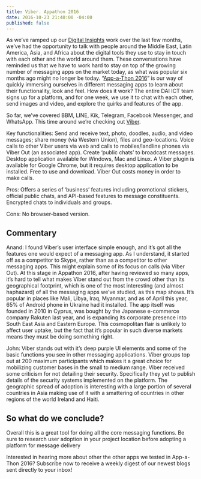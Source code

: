 ```yaml
---
title: Viber. Appathon 2016
date: 2016-10-23 21:40:00 -04:00
published: false
---
```


As we’ve ramped up our [Digital Insights](http://dai-global-digital.com/tags/?tag=digital-insights) work over the last few months, we’ve had the opportunity to talk with people around the Middle East, Latin America, Asia, and Africa about the digital tools they use to stay in touch with each other and the world around them. These conversations have reminded us that we have to work hard to stay on top of the growing number of messaging apps on the market today, as what was popular six months ago might no longer be today. “[App-a-Thon 2016](http://dai-global-digital.com/tags/?tag=appathon-2016)” is our way of quickly immersing ourselves in different messaging apps to learn about their functionality, look and feel. How does it work? The entire DAI ICT team signs up for a platform, and for one week, we use it to chat with each other, send images and video, and explore the quirks and features of the app.

So far, we’ve covered BBM, LINE, Kik, Telegram, Facebook Messenger, and WhatsApp. This time around we’re checking out [Viber](http://www.viber.com/en/).

Key functionalities: Send and receive text, photo, doodles, audio, and video messages; share money (via Western Union), files and geo-locations. Voice calls to other Viber users via web and calls to mobiles/landline phones via Viber Out (an associated app). Create ‘public chats’ to broadcast messages. Desktop application available for Windows, Mac and Linux. A Viber plugin is available for Google Chrome, but it requires desktop application to be installed. Free to use and download. Viber Out costs money in order to make calls.

Pros: Offers a series of ‘business’ features including promotional stickers, official public chats, and API-based features to message constituents. Encrypted chats to individuals and groups.

Cons: No browser-based version.

## Commentary

Anand:
I found Viber’s user interface simple enough, and it’s got all the features one would expect of a messaging app. As I understand, it started off as a competitor to Skype, rather than as a competitor to other messaging apps. This might explain some of its focus on calls (via Viber Out). At this stage in Appathon 2016, after having reviewed so many apps, it’s hard to tell what makes Viber stand out from the crowd other than its geographical footprint, which is one of the most interesting (and almost haphazard) of all the messaging apps we’ve studied, as this map shows. It’s popular in places like Mali, Libya, Iraq, Myanmar, and as of April this year, 65% of Android phone in Ukraine had it installed. The app itself was founded in 2010 in Cyprus, was bought by the Japanese e-commerce company Rakuten last year, and is expanding its corporate presence into South East Asia and Eastern Europe. This cosmopolitan flair is unlikely to affect user uptake, but the fact that it’s popular in such diverse markets means they must be doing something right.

John:
Viber stands out with it’s deep purple UI elements and some of the basic functions you see in other messaging applications. Viber groups top out at 200 maximum participants which makes it a great choice for mobilizing customer bases in the small to medium range. Viber received some criticism for not detailing their security. Specifically they yet to publish details of the security systems implemented on the platform. The geographic spread of adoption is interesting with a large portion of several countries in Asia making use of it with a smattering of countries in other regions of the world Ireland and Haiti.

## So what do we conclude?

Overall this is a great tool for doing all the core messaging functions. Be sure to research user adoption in your project location before adopting a platform for message delivery

Interested in hearing more about other the other apps we tested in App-a-Thon 2016? Subscribe now to receive a weekly digest of our newest blogs sent directly to your inbox!